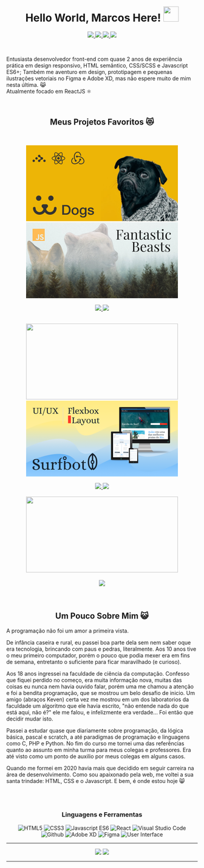 <h1 align="center">Hello World, Marcos Here! 
<img src="https://media.giphy.com/media/1tTeNNilc8XAdlZTdV/giphy.gif" width="40" height="40" />
</h1>


<p align='center'> 

<a href='https://www.linkedin.com/in/marcos-lopes-ribeiro-júnior-170004163/'> 
<img src="https://img.shields.io/badge/Linkedin-blue?style=for-the-badge&logo=linkedin&labelColor=blue" /> 
</a>

<a href='#'> 
<img src="https://img.shields.io/badge/Discord-Only%20Jack.%230250-101013?style=for-the-badge&logo=discord" /> 
</a>

<a href='https://steamcommunity.com/id/Mlrjack'> 
<img src='https://img.shields.io/badge/Steam-%23171A21?style=for-the-badge&logo=steam' />
</a>
  
<a href='https://codepen.io/mj-lopes'> 
<img src='https://img.shields.io/badge/Codepen-%40mj--lopes-1E1F26?style=for-the-badge&logo=codepen' />
</a>
</p>

<br/>
<p>Entusiasta desenvolvedor front-end com quase 2 anos de experiência prática em design responsivo, HTML semântico, CSS/SCSS e Javascript ES6+; 
Também me aventuro em design, prototipagem e pequenas ilustrações vetoriais no Figma e Adobe XD, mas não espere muito de mim nesta última. 😹<br/>
Atualmente focado em ReactJS ⚛</p>

</br>

<h2 align='center'> Meus Projetos Favoritos 😻 </h2>

</br>

<div align='center' >

  [<img src='https://github.com/mj-lopes/mj-lopes/blob/main/dog-thumb.png' width='400' height='200'/>](https://github.com/mj-lopes/React-Dogs)
  [<img src='https://github.com/mj-lopes/mj-lopes/blob/main/fb-thumb.png' width='400' height='200'/>](https://github.com/mj-lopes/fantastic-beasts)
  
  <a href='https://github.com/mj-lopes/React-Dogs'>  
    <img src='https://github-readme-stats.vercel.app/api/pin/?username=mj-lopes&repo=React-Dogs&title_color=d37a37&bg_color=090b0f&hide_border=true&text_color=aaaaaa' />   
  </a>

  <a href='https://github.com/mj-lopes/fantastic-beasts'>
    <img src='https://github-readme-stats.vercel.app/api/pin/?username=mj-lopes&repo=fantastic-beasts&title_color=d37a37&bg_color=090b0f&hide_border=true&text_color=aaaaaa' />   
  </a>    

</br>
</br>
  
  [<img src='https://user-images.githubusercontent.com/56007721/141238303-8d5c1b71-f278-4d8d-ab1d-ee01900692b2.png'  width='400' height='200' />](https://github.com/mj-lopes/Weather-app) 
  [<img src='https://github.com/mj-lopes/mj-lopes/blob/main/suft-thumb.png' width='400' height='200' />](https://github.com/mj-lopes/surfBot-UI)  
  
  <a href='https://github.com/mj-lopes/Weather-app'>  
    <img src='https://github-readme-stats.vercel.app/api/pin/?username=mj-lopes&repo=NiceWeather&title_color=d37a37&bg_color=090b0f&hide_border=true&text_color=aaaaaa' />    
  </a>

  <a href='https://github.com/mj-lopes/surfBot-UI'>  
    <img src='https://github-readme-stats.vercel.app/api/pin/?username=mj-lopes&repo=surfBot-UI&title_color=d37a37&bg_color=090b0f&hide_border=true&text_color=aaaaaa' /> 
  </a>
  
</br>
</br>  
  
  <a href='https://github.com/mj-lopes/Restaurant-finder'>     
    <img src='https://user-images.githubusercontent.com/56007721/141236116-1b19b1e9-3a3e-4ce3-8d27-d7c99ff0a1c3.png' width='400' height='200' />     
    </br>
    </br>  
    <img src='https://github-readme-stats.vercel.app/api/pin/?username=mj-lopes&repo=Restaurant-finder&title_color=d37a37&bg_color=090b0f&hide_border=true&text_color=aaaaaa' /> 
  </a>

</div>

</br>
</br>

<h2 align='center'> Um Pouco Sobre Mim 😺</h1>

<!-- 
- A programação não foi um amor a primeira vista. Era umas das matérias que eu mais desconhecia a principio, mas esse desconhecimento que me fez interessar mais e mais por ela.
- Tive uma infância caseira e rural. Só tive contato com computadores aos 10 anos, o que pode ser considerado o responsável pelo o meu facinio e curiosidade pela a área.
- Ciência da computação foi a minha segunda escolha de curso superior. Quase cursei Direito, porém a pedido do meu pai fui estudar o que eu mais amava.
- Pode-se perceber que tenho um bom cado de projetos que envolvem animais, e que o meu perfil é de tema de gatos, isto é porque adoro animais desde a infância.
- Aliás, tenho atualmente 4 gatos haha. -->
 
<p>A programação não foi um amor a primeira vista.</p>
 
<p> De infância caseira e rural, eu passei boa parte dela sem nem saber oque era tecnologia, brincando com paus e pedras, literalmente. Aos 10 anos tive o meu primeiro computador, porém o pouco que podia mexer era em fins de semana, entretanto o suficiente para ficar maravilhado (e curioso).</p>
 
 <p> Aos 18 anos ingressei na faculdade de ciência da computação. Confesso que fiquei perdido no começo, era muita informação nova, muitas das coisas eu nunca nem havia ouvido falar, porém uma me chamou a atenção e foi a bendita programação, que se mostrou um belo desafio de inicio. Um amigo (abraços Keven) certa vez me mostrou em um dos laboratorios da faculdade um algoritmo que ele havia escrito, "não entende nada do que está aqui, não é?" ele me falou, e infelizmente era verdade... Foi então que decidir mudar isto.</p> 
 
 <p> Passei a estudar quase que diariamente sobre programação, da lógica básica, pascal e scratch, a até paradigmas de programação e linguagens como C, PHP e Python. No fim do curso me tornei uma das referências quanto ao assunto em minha turma para meus colegas e professores. Era até visto como um ponto de auxilio por meus colegas em alguns casos.</p>
 
 <p> Quando me formei em 2020 havia mais que decidido em seguir carreira na área de desenvolvimento. Como sou apaixonado pela web, me voltei a sua santa trindade: HTML, CSS e o Javascript. E bem, é onde estou hoje 😸</p>
  
</br>
</br>

<h3 align='center'>Linguagens e Ferramentas</h3>
 <p align="center">
  <img alt='HTML5' src="https://img.icons8.com/color/48/000000/html-5--v1.png"/>  
  <img alt='CSS3' src="https://img.icons8.com/color/48/000000/css3.png"/>
  <img alt='Javascript ES6' src="https://img.icons8.com/color/48/000000/javascript--v1.png"/>
  <img alt='React' src="https://img.icons8.com/ultraviolet/40/000000/react--v1.png"/>
  <img alt='Visual Studio Code' src="https://img.icons8.com/fluency/48/000000/visual-studio-code-2019.png"/>
  <img alt='Github' src="https://img.icons8.com/fluency/48/000000/github.png"/>
  <img alt='Adobe XD' src="https://img.icons8.com/color/48/000000/adobe-xd--v1.png"/>  
  <img alt='Figma' src="https://img.icons8.com/color/48/000000/figma--v1.png"/>
  <img alt='User Interface' src="https://img.icons8.com/external-kiranshastry-lineal-color-kiranshastry/48/000000/external-ui-online-learning-kiranshastry-lineal-color-kiranshastry.png"/> 
</p>

--- 

<div align='center'>
  <img src='https://github-readme-stats.vercel.app/api?username=mj-lopes&show_icons=true&title_color=d37a37&bg_color=090b0f&hide_border=true&text_color=aaaaaa&icon_color=b24d0a' />
  <a href='https://github.com/mj-lopes'>
  <img src='https://github-readme-stats.vercel.app/api/top-langs/?username=mj-lopes&layout=compact&hide=PHP&show_icons=true&title_color=d37a37&bg_color=090b0f&hide_border=true&text_color=aaaaaa&icon_color=b24d0a' />
</div>
 
--- 
